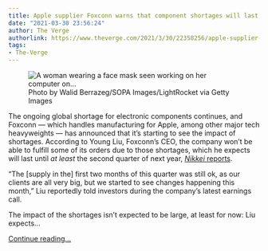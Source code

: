 ```yaml
---
title: Apple supplier Foxconn warns that component shortages will last until 2022
date: "2021-03-30 23:56:24"
author: The Verge
authorlink: https://www.theverge.com/2021/3/30/22358256/apple-supplier-foxconn-parts-shortages-chips-2022
tags:
- The-Verge
---
```

<figure>
      <img alt="A woman wearing a face mask seen working on her computer on..." src="https://cdn.vox-cdn.com/thumbor/3iY0SHa8z7gXjmOsROawNkE0A9M=/0x0:3250x2167/1310x873/cdn.vox-cdn.com/uploads/chorus_image/image/69051722/1230428833.0.jpg" />
        <figcaption>Photo by Walid Berrazeg/SOPA Images/LightRocket via Getty Images</figcaption>
    </figure>

  <p id="WM8czH">The ongoing global shortage for electronic components continues, and Foxconn — which handles manufacturing for Apple, among other major tech heavyweights — has announced that it’s starting to see the impact of shortages. According to Young Liu, Foxconn’s CEO, the company won’t be able to fulfill some of its orders due to those shortages, which he expects will last until <em>at least</em> the second quarter of next year, <a href="https://asia.nikkei.com/Business/Tech/Semiconductors/Apple-supplier-Foxconn-says-chip-shortage-will-curb-shipments"><em>Nikkei </em>reports</a>.</p>
<p id="x8UU8a">“The [supply in the] first two months of this quarter was still ok, as our clients are all very big, but we started to see changes happening this month,” Liu reportedly told investors during the company’s latest earnings call. </p>
<p id="Sbl2tS">The impact of the shortages isn’t expected to be large, at least for now: Liu expects...</p>
  <p>
    <a href="https://www.theverge.com/2021/3/30/22358256/apple-supplier-foxconn-parts-shortages-chips-2022">Continue reading&hellip;</a>
  </p>